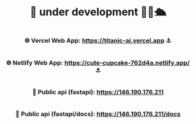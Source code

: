 <div align="center">
  
# <p align="center">🔱 under development 👷‍♂️🛳️  </p>

# <h3 align="center">🌐 Vercel Web App:  https://titanic-ai.vercel.app ⚓</h3>

# <h3 align="center">🌐 Netlify Web App:  https://cute-cupcake-762d4a.netlify.app/ ⚓</h3>  
  
# <h3 align="center">🛟 Public api (fastapi):  https://146.190.176.211 </h3>
  
# <h3 align="center">🛟 Public api (fastapi/docs):  https://146.190.176.211/docs </h3>
  
</div>
